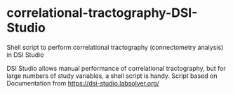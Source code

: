 # correlational-tractography-DSI-Studio
Shell script to perform correlational tractography (connectometry analysis) in DSI Studio

DSI Studio allows manual performance of correlational tractography, but for large numbers of study variables, a shell script is handy.
Script based on Documentation from https://dsi-studio.labsolver.org/
